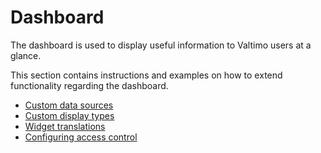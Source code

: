 # Dashboard

The dashboard is used to display useful information to Valtimo users at a glance.

This section contains instructions and examples on how to extend functionality regarding the dashboard.

- [Custom data sources](custom-data-source.md)
- [Custom display types](custom-display-type.md)
- [Widget translations](widget-translations.md)
- [Configuring access control](access-control.md)
